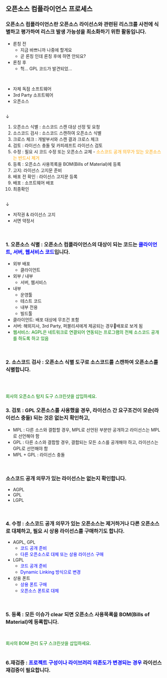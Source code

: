 <!--
Chapter 2. 올바른 오픈소스 코드의 사용
3. 오픈소스 컴플라이언스 프로세스
-->

##  오픈소스 컴플라이언스 프로세스
###  오픈소스 컴플라이언스란 오픈소스 라이선스와 관련된 리스크를 사전에 식별하고 평가하여 리스크 발생 가능성을 최소화하기 위한 활동입니다.
*  론칭 전
   *  지금 바쁘니까 나중에 할게요
   *  곧 론칭 인데 론칭 후에 하면 안되요?
*  론칭 후
   *  헉… GPL 코드가 발견되었...
<br>

*  자체 독점 소프트웨어
*  3rd Party 소프트웨어
*  오픈소스
<br>
↓

1. 오픈소스 식별 : 소스코드 스캔 대상 선정 및 요청
2. 소스코드 검사 : 소스코드 스캔하여 오픈소스 식별
3. 크로스 체크 : 개발부서와 스캔 결과 크로스 체크
4. 검토 : 라이선스 충돌 및 카피레프트 라이선스 검토
5. 수정 : 필요 시 코드 수정 또는 오픈소스 교체 - <span style="color: orange">소스코드 공개 의무가 있는 오픈소스는 반드시 제거</span>
6. 등록 : 오픈소스 사용목록을 BOM(Bills of Material)에 등록
7. 고지: 라이선스 고지문 준비
8. 배포 전 확인 : 라이선스 고지문 등록
9. 배포 : 소프트웨어 배포
10. 최종확인
<br>
↓

*  저작권 & 라이선스 고지
*  서면 약정서
<br>

### 1. 오픈소스 식별 : 오픈소스 컴플라이언스의 대상이 되는 코드는 <span style="color: blue">클라이언트, 서버, 웹서비스 코드</span>입니다.
*  외부 배포
   *  클라이언트
*  외부 / 내부 
   *  서버, 웹서비스
*  내부
   *  운영툴
   *  테스트 코드
   *  내부 전용
   *  빌드툴
*  클라이언트: 배포 대상에 무조건 포함
*  서버: 해외지사, 3rd Party, 퍼블리셔에게 제공되는 경우배포로 보게 됨
*  <span style="color: green">웹서비스: AGPL은 네트워크로 연결되어 연동되는  프로그램의 전체 소스코드 공개를 하도록 하고 있음</span>
<br>

### 2. 소스코드 검사 : 오픈소스 식별 도구로 소스코드를 스캔하여 오픈소스를 식별합니다.
<br><br>

<span style="color: green">회사의 오픈소스 탐지 도구 스크린샷을 삽입하세요.</span>
<br>

### 3. 검토 : GPL 오픈소스를 사용했을 경우, 라이선스 간 요구조건이 모순(라이선스 충돌) 되는 것은 없는지 확인하고, 
*  MPL : 다른 소스와 결합할 경우, MPL로 선언된 부분만 공개하고 라이선스는 MPL로 선언해야 함
*  GPL : 다른 소스와 결합할 경우, 결합되는 모든 소스를 공개해야 하고, 라이선스는 GPL로 선언해야 함
*  MPL + GPL : 라이선스 충돌
<br>

###  소스코드 공개 의무가 있는 라이선스는 없는지 확인합니다.
*  AGPL
*  GPL
*  LGPL
<br>

###  4. 수정 : 소스코드 공개 의무가 있는 오픈소스는 제거하거나 다른 오픈소스로 대체하고, 필요 시 상용 라이선스를 구매하기도 합니다.
*  AGPL, GPL
   *  <span style="color: blue">코드 공개 준비</span>
   *  <span style="color: blue">다른 오픈소스로 대체 또는 상용 라이선스 구매</span>
*  LGPL
   *  <span style="color: blue">코드 공개 준비</span>
   *  <span style="color: blue">Dynamic Linking 방식으로 변경</span>
*  상용 폰트
   *  <span style="color: blue">상용 폰트 구매</span>
   *  <span style="color: blue">오픈소스 폰트로 대체</span>
<br>

###  5. 등록 : 모든 이슈가 clear 되면 오픈소스 사용목록을 BOM(Bills of Material)에 등록합니다. 
<br>

<span style="color: green">회사의 BOM 관리 도구 스크린샷을 삽입하세요.</span>
<br><br>

###  6.재검증 : <span style="color: blue">프로젝트 구성이나 라이브러리 의존도가 변경되는 경우</span> 라이선스 재검증이 필요합니다.
<br>


